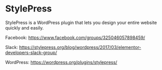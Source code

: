 # StylePress

StylePress is a WordPress plugin that lets you design your entire website quickly and easily.

Facebook: https://www.facebook.com/groups/325046057898459/

Slack: https://stylepress.org/blog/wordpress/2017/03/elementor-developers-slack-group/

WordPress: https://wordpress.org/plugins/stylepress/